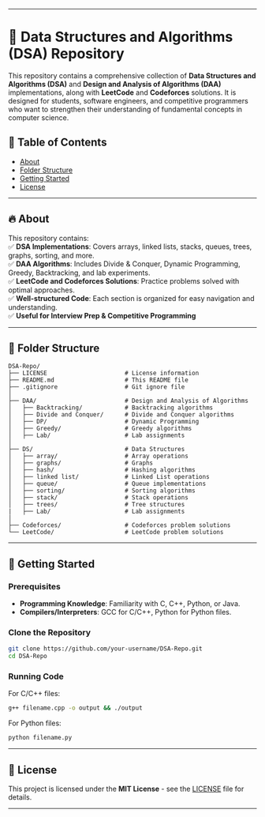 
---

# 🚀 Data Structures and Algorithms (DSA) Repository  

This repository contains a comprehensive collection of **Data Structures and Algorithms (DSA)** and **Design and Analysis of Algorithms (DAA)** implementations, along with **LeetCode** and **Codeforces** solutions. It is designed for students, software engineers, and competitive programmers who want to strengthen their understanding of fundamental concepts in computer science.

## 📌 Table of Contents  
- [About](#about)  
- [Folder Structure](#folder-structure)  
- [Getting Started](#getting-started)  
- [License](#license)  

---

## 🔥 About  

This repository contains:  
✅ **DSA Implementations**: Covers arrays, linked lists, stacks, queues, trees, graphs, sorting, and more.  
✅ **DAA Algorithms**: Includes Divide & Conquer, Dynamic Programming, Greedy, Backtracking, and lab experiments.  
✅ **LeetCode and Codeforces Solutions**: Practice problems solved with optimal approaches.  
✅ **Well-structured Code**: Each section is organized for easy navigation and understanding.  
✅ **Useful for Interview Prep & Competitive Programming**  

---

## 📂 Folder Structure  

```
DSA-Repo/
├── LICENSE                      # License information
├── README.md                    # This README file
├── .gitignore                   # Git ignore file
│
├── DAA/                         # Design and Analysis of Algorithms
│   ├── Backtracking/            # Backtracking algorithms
│   ├── Divide and Conquer/      # Divide and Conquer algorithms
│   ├── DP/                      # Dynamic Programming
│   ├── Greedy/                  # Greedy algorithms
│   ├── Lab/                     # Lab assignments 
│
├── DS/                          # Data Structures
│   ├── array/                   # Array operations
│   ├── graphs/                  # Graphs 
│   ├── hash/                    # Hashing algorithms
│   ├── linked list/             # Linked List operations 
│   ├── queue/                   # Queue implementations 
│   ├── sorting/                 # Sorting algorithms 
│   ├── stack/                   # Stack operations 
│   ├── trees/                   # Tree structures 
|   ├── Lab/                     # Lab assignments 
│
├── Codeforces/                  # Codeforces problem solutions
└── LeetCode/                    # LeetCode problem solutions
```

---

## 🚀 Getting Started  

### Prerequisites  
- **Programming Knowledge**: Familiarity with C, C++, Python, or Java.  
- **Compilers/Interpreters**: GCC for C/C++, Python for Python files.  

### Clone the Repository  
```sh
git clone https://github.com/your-username/DSA-Repo.git
cd DSA-Repo
```

### Running Code  
For C/C++ files:  
```sh
g++ filename.cpp -o output && ./output
```
For Python files:  
```sh
python filename.py
```

---

## 📜 License  

This project is licensed under the **MIT License** - see the [LICENSE](LICENSE) file for details.  

---

